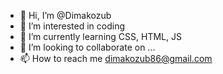 - 👋 Hi, I’m @Dimakozub
- 👀 I’m interested in coding
- 🌱 I’m currently learning CSS, HTML, JS 
- 💞️ I’m looking to collaborate on ...
- 📫 How to reach me dimakozub86@gmail.com

<!---
Dimakozub/Dimakozub is a ✨ special ✨ repository because its `README.md` (this file) appears on your GitHub profile.
You can click the Preview link to take a look at your changes.
--->

